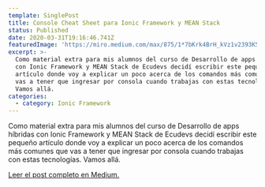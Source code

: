 ```yaml
---
template: SinglePost
title: Console Cheat Sheet para Ionic Framework y MEAN Stack
status: Published
date: 2020-03-31T19:16:46.741Z
featuredImage: 'https://miro.medium.com/max/875/1*7bKrk4BrH_kVz1v2393K5A.jpeg'
excerpt: >-
  Como material extra para mis alumnos del curso de Desarrollo de apps híbridas
  con Ionic Framework y MEAN Stack de Ecudevs decidí escribir este pequeño
  artículo donde voy a explicar un poco acerca de los comandos más comunes que
  vas a tener que ingresar por consola cuando trabajas con estas tecnologías.
  Vamos allá.
categories:
  - category: Ionic Framework
---
```

Como material extra para mis alumnos del curso de Desarrollo de apps híbridas con Ionic Framework y MEAN Stack de Ecudevs decidí escribir este pequeño artículo donde voy a explicar un poco acerca de los comandos más comunes que vas a tener que ingresar por consola cuando trabajas con estas tecnologías. Vamos allá.

[Leer el post completo en Medium.](https://medium.com/@thianlopezz/console-cheat-sheet-para-ionic-framework-y-mean-stack-ecc0a7074cba)
